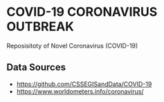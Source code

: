 # COVID-19 CORONAVIRUS OUTBREAK

Reposisitoty of Novel Coronavirus (COVID-19)

## Data Sources

* https://github.com/CSSEGISandData/COVID-19
* https://www.worldometers.info/coronavirus/
